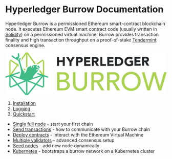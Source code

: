 # Hyperledger Burrow Documentation

Hyperledger Burrow is a permissioned Ethereum smart-contract blockchain node. It executes Ethereum EVM smart contract code (usually written in [Solidity](https://solidity.readthedocs.io)) on a permissioned virtual machine. Burrow provides transaction finality and high transaction throughput on a proof-of-stake [Tendermint](https://tendermint.com) consensus engine.

![burrow logo](assets/images/burrow.png)

1. [Installation](INSTALL.md)
1. [Logging](LOGGING.md)
1. [Quickstart](quickstart)
  * [Single full node](quickstart/single-full-node.md) - start your first chain
  * [Send transactions](quickstart/send-transactions.md) - how to communicate with your Burrow chain
  * [Deploy contracts](quickstart/deploy-contracts.md) - interact with the Ethereum Virtual Machine
  * [Multiple validators](quickstart/multiple-validators.md) - advanced consensus setup
  * [Seed nodes](quickstart/seed-nodes.md) - add new node dynamically
  * [Kubernetes](https://github.com/helm/charts/tree/master/stable/burrow) - bootstraps a burrow network on a Kubernetes cluster

